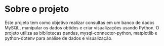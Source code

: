 # Sobre o projeto

Este projeto tem como objetivo realizar consultas em um banco de dados MySQL, manipular os dados obtidos e criar visualizações usando Python. O projeto utiliza as bibliotecas pandas, mysql-connector-python, matplotlib e python-dotenv para análise de dados e visualização.